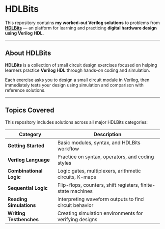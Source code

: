 # HDLBits


This repository contains **my worked-out Verilog solutions** to problems from [**HDLBits**](https://hdlbits.01xz.net/wiki/Main_Page) — an platform for learning and practicing **digital hardware design using Verilog HDL**.

---

## About HDLBits

**HDLBits** is a collection of small circuit design exercises focused on helping learners practice **Verilog HDL** through hands-on coding and simulation.

Each exercise asks you to design a small circuit module in Verilog, then immediately tests your design using simulation and comparison with reference solutions.


---

## Topics Covered

This repository includes solutions across all major HDLBits categories:

| Category | Description |
|-----------|--------------|
|  **Getting Started** | Basic modules, syntax, and HDLBits workflow |
|  **Verilog Language** | Practice on syntax, operators, and coding styles |
|  **Combinational Logic** | Logic gates, multiplexers, arithmetic circuits, K-maps |
|  **Sequential Logic** | Flip-flops, counters, shift registers, finite-state machines |
|  **Reading Simulations** | Interpreting waveform outputs to find circuit behavior |
|  **Writing Testbenches** | Creating simulation environments for verifying designs |
